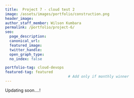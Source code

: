 ```yaml
---
title:  Project 7 - cloud test 2
image: /assets/images/portfolio/construction.png
header_image:
author_staff_member: Wilson Kumbara
permalink: /portfolio/project-6/
seo:
  page_description:
  canonical_url: 
  featured_image: 
  twitter_handle: 
  open_graph_type:
  no_index: false

portfolio-tag: cloud-devops
featured-tag: featured 
                             # Add only if monthly winner
---
```


Updating soon....!
